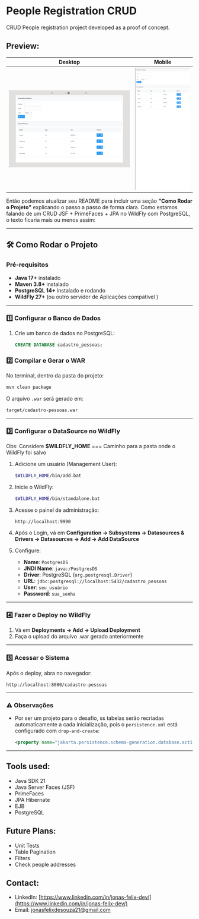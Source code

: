 # People Registration CRUD

CRUD People registration project developed as a proof of concept.

## Preview:

|Desktop | Mobile|
|-|-|
|![ImagePreview](readme-img/desktop_image.png)|![ImagePreview](readme-img/mobile_image.png)|

Então podemos atualizar seu README para incluir uma seção **"Como Rodar o Projeto"** explicando o passo a passo de forma clara.
Como estamos falando de um CRUD JSF + PrimeFaces + JPA no WildFly com PostgreSQL, o texto ficaria mais ou menos assim:

---

## 🛠 Como Rodar o Projeto

### **Pré-requisitos**

* **Java 17+** instalado
* **Maven 3.8+** instalado 
* **PostgreSQL 14+** instalado e rodando 
* **WildFly 27+** (ou outro servidor de Aplicações compatível )

---

### **1️⃣ Configurar o Banco de Dados**

1. Crie um banco de dados no PostgreSQL:

   ```sql
   CREATE DATABASE cadastro_pessoas;
   ```

### **2️⃣ Compilar e Gerar o WAR**

No terminal, dentro da pasta do projeto:

```bash
mvn clean package
```

O arquivo `.war` será gerado em:

```
target/cadastro-pessoas.war
```

---

### **3️⃣ Configurar o DataSource no WildFly**
Obs: Considere **$WILDFLY_HOME** === Caminho para a pasta onde o WildFly foi salvo


1. Adicione um usuário (Management User):

   ```bash
   $WILDFLY_HOME/bin/add.bat
   ```

1. Inicie o WildFly:

   ```bash
   $WILDFLY_HOME/bin/standalone.bat
   ```
2. Acesse o painel de administração:

   ```
   http://localhost:9990
   ```
3. Após o Login, vá em **Configuration → Subsystems → Datasources & Drivers → Datasources → Add → Add DataSource**
4. Configure:

   * **Name**: `PostgresDS`
   * **JNDI Name**: `java:/PostgresDS`
   * **Driver**: PostgreSQL (`org.postgresql.Driver`)
   * **URL**: `jdbc:postgresql://localhost:5432/cadastro_pessoas`
   * **User**: `seu_usuário`
   * **Password**: `sua_senha`

---

### **4️⃣ Fazer o Deploy no WildFly**

1. Vá em **Deployments → Add → Upload Deployment** 
2. Faça o upload do arquivo .war gerado anteriormente

---

### **5️⃣ Acessar o Sistema**

Após o deploy, abra no navegador:

```
http://localhost:8080/cadastro-pessoas
```

---

### **⚠ Observações**

* Por ser um projeto para o desafio, ss tabelas serão recriadas automaticamente a cada inicialização, pois o `persistence.xml` está configurado com `drop-and-create`:

  ```xml
  <property name="jakarta.persistence.schema-generation.database.action" value="drop-and-create"/>
  ```

---

## Tools used:

- Java SDK 21
- Java Server Faces (JSF)
- PrimeFaces
- JPA Hibernate
- EJB
- PostgreSQL

## Future Plans:

- Unit Tests
- Table Pagination
- Filters
- Check people addresses

## Contact:
- LinkedIn: [https://www.linkedin.com/in/jonas-felix-dev/](https://www.linkedin.com/in/jonas-felix-dev/)
- Email: [jonasfelixdesouza21@gmail.com](mailto:jonasfelixdesouza21@gmail.com)
